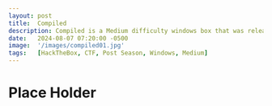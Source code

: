 ```yaml
---
layout: post
title:  Compiled
description: Compiled is a Medium difficulty windows box that was released post Season 5 Anomalies. It focuses on compiled code...
date:   2024-08-07 07:20:00 -0500
image:  '/images/compiled01.jpg'
tags:   [HackTheBox, CTF, Post Season, Windows, Medium]
---
```

# Place Holder